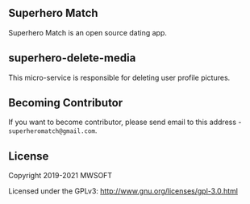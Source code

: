 ## Superhero Match
Superhero Match is an open source dating app.

## superhero-delete-media
This micro-service is responsible for deleting user profile pictures. 

## Becoming Contributor
If you want to become contributor, please send email to this address - `superheromatch@gmail.com`.

## License
Copyright 2019-2021 MWSOFT

Licensed under the GPLv3: http://www.gnu.org/licenses/gpl-3.0.html